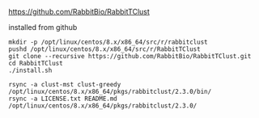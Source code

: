 https://github.com/RabbitBio/RabbitTClust

installed from github 

```
mkdir -p /opt/linux/centos/8.x/x86_64/src/r/rabbitclust
pushd /opt/linux/centos/8.x/x86_64/src/r/RabbitTClust
git clone --recursive https://github.com/RabbitBio/RabbitTClust.git
cd RabbitTClust
./install.sh

rsync -a clust-mst clust-greedy /opt/linux/centos/8.x/x86_64/pkgs/rabbitclust/2.3.0/bin/
rsync -a LICENSE.txt README.md /opt/linux/centos/8.x/x86_64/pkgs/rabbitclust/2.3.0/
```
